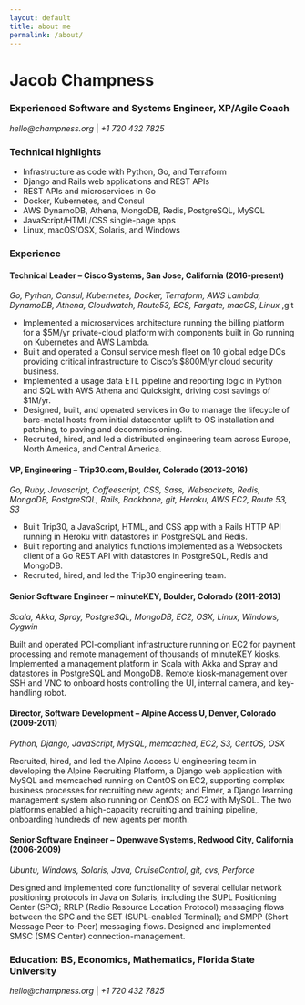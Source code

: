 ```yaml
---
layout: default
title: about me
permalink: /about/
---
```


# Jacob Champness

### Experienced Software and Systems Engineer, XP/Agile Coach

_hello@champness.org_ \| _+1 720 432 7825_


### Technical highlights

- Infrastructure as code with Python, Go, and Terraform
- Django and Rails web applications and REST APIs
- REST APIs and microservices in Go
- Docker, Kubernetes, and Consul
- AWS DynamoDB, Athena, MongoDB, Redis, PostgreSQL, MySQL
- JavaScript/HTML/CSS single-page apps
- Linux, macOS/OSX, Solaris, and Windows

### Experience

#### Technical Leader – Cisco Systems, San Jose, California (2016-present)

*Go, Python, Consul, Kubernetes, Docker, Terraform, AWS Lambda, DynamoDB, Athena, Cloudwatch, Route53, ECS, Fargate, macOS, Linux* ,git

- Implemented a microservices architecture running the billing platform for a $5M/yr private-cloud platform with components built in Go running on Kubernetes and AWS Lambda. 
- Built and operated a Consul service mesh fleet on 10 global edge DCs providing critical infrastructure to Cisco’s $800M/yr cloud security business.
- Implemented a usage data ETL pipeline and reporting logic in Python and SQL with AWS Athena and Quicksight, driving cost savings of $1M/yr.
- Designed, built, and operated services in Go to manage the lifecycle of bare-metal hosts from initial datacenter uplift to OS installation and patching, to paving and decommissioning.
- Recruited, hired, and led a distributed engineering team across Europe, North America, and Central America.

#### VP, Engineering – Trip30.com, Boulder, Colorado (2013-2016)

*Go, Ruby, Javascript, Coffeescript, CSS, Sass, Websockets, Redis, MongoDB, PostgreSQL, Rails, Backbone, git, Heroku, AWS EC2, Route 53, S3*

- Built Trip30, a JavaScript, HTML, and CSS app with a Rails HTTP API running in Heroku with datastores in PostgreSQL and Redis.
- Built reporting and analytics functions implemented as a Websockets client of a Go REST API with datastores in PostgreSQL, Redis and MongoDB.
- Recruited, hired, and led the Trip30 engineering team.

#### Senior Software Engineer – minuteKEY, Boulder, Colorado (2011-2013)

*Scala, Akka, Spray, PostgreSQL, MongoDB, EC2, OSX, Linux, Windows, Cygwin*

Built and operated PCI-compliant infrastructure running on EC2 for payment processing and remote management of thousands of minuteKEY kiosks. Implemented a management platform in Scala with Akka and Spray and datastores in PostgreSQL and MongoDB. Remote kiosk-management over SSH and VNC to onboard hosts controlling the UI, internal camera, and key-handling robot.

#### Director, Software Development – Alpine Access U, Denver, Colorado (2009-2011)

*Python, Django, JavaScript, MySQL, memcached, EC2, S3, CentOS, OSX*

Recruited, hired, and led the Alpine Access U engineering team in developing the Alpine Recruiting Platform, a Django web application with MySQL and memcached running on CentOS on EC2, supporting complex business processes for recruiting new agents; and Elmer, a Django learning management system also running on CentOS on EC2 with MySQL.  The two platforms enabled a high-capacity recruiting and training pipeline, onboarding hundreds of new agents per month.

#### Senior Software Engineer – Openwave Systems, Redwood City, California (2006-2009)

*Ubuntu, Windows, Solaris, Java, CruiseControl, git, cvs, Perforce*

Designed and implemented core functionality of several cellular network positioning protocols in Java on Solaris, including the SUPL Positioning Center (SPC);  RRLP (Radio Resource Location Protocol) messaging flows between the SPC and the SET (SUPL-enabled Terminal); and SMPP (Short Message Peer-to-Peer) messaging flows. Designed and implemented SMSC (SMS Center) connection-management.

### Education: BS, Economics, Mathematics, Florida State University

_hello@champness.org_ \| _+1 720 432 7825_




